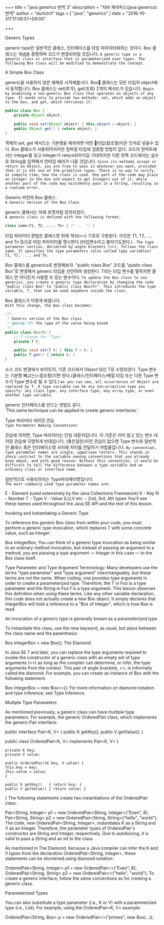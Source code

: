 +++
title = "java generics 번역 3"
description = "자바 제네릭스(java generics) 번역"
author = "durtchrt"
tags = [ "java", "generics" ]
date = "2016-10-31T17:08:57+09:00"

+++

Generic Types

generic type은 일반적인 클래스, 인터페이스를 타입 파라미터화하는 것이다. Box 클래스는 개념을 증명하며 코드가 변경되어질 것입니다.
`A generic type is a generic class or interface that is parameterized over types. The following Box class will be modified to demonstrate the concept.`

A Simple Box Class

generic을 사용하지 않은 예제로 시작해봅시다. Box 클래스는 모든 타입의 object에서 동작합니다. Box 클래스는 set(추가), get(조회) 2개의 메서드가 있습니다.
`Begin by examining a non-generic Box class that operates on objects of any type. It needs only to provide two methods: set, which adds an object to the box, and get, which retrieves it:`

```java
public class Box {
    private Object object;

    public void set(Object object) { this.object = object; }
    public Object get() { return object; }
}
```
객체의 set, get 메서드는 기본형을 제외하면 어떤 타입(참조형)이든 인자로 넣을수 있다. Box 클래스가 사용되어지지만 컴파일 타임에 검증할 방법이 없다. 코드의 한파트에서는 Integer를 넣고 Integer가 return되어지길 기대하지만 다른 한쪽 코드에서는 실수로 String을 입력해서 런타임 에러가 나올 것입니다.
`Since its methods accept or return an Object, you are free to pass in whatever you want, provided that it is not one of the primitive types. There is no way to verify, at compile time, how the class is used. One part of the code may place an Integer in the box and expect to get Integers out of it, while another part of the code may mistakenly pass in a String, resulting in a runtime error.`


Generic 버전의 Box 클래스.<br>
`A Generic Version of the Box Class`

generic 클래시는 아래 포멧처럼 정의되었다.<br>
`A generic class is defined with the following format:`

```java
class name<T1, T2, ..., Tn> { /* ... */ }
```

타입 파라미터 문법은 클래스명 뒤에 꺽쇠(<>) 기호로 구분된다. 이것은 T1, T2, ..., and Tn 등으로 타입 파라미터를 명시한다.(타입변수라고 불리기도한다.) . 
`The type parameter section, delimited by angle brackets (<>), follows the class name. It specifies the type parameters (also called type variables) T1, T2, ..., and Tn.`

Box 클래스를 generics로 변경해보자. "public class Box" 코드를 "public class Box<T>"로 변경해서 generic 타입을 선언하여 생성한다. T라는 타입 변수를 말하자면 클래스 안 어디든지 사용할 수 있는 변수이다.
`To update the Box class to use generics, you create a generic type declaration by changing the code "public class Box" to "public class Box<T>". This introduces the type variable, T, that can be used anywhere inside the class.`

Box 클래스가 이렇게 바뀝니다.<br>
`With this change, the Box class becomes:`
```java
/**
 * Generic version of the Box class.
 * @param <T> the type of the value being boxed
 */
public class Box<T> {
    // T stands for "Type"
    private T t;

    public void set(T t) { this.t = t; }
    public T get() { return t; }
}
```

소스 코드 변경에서 보이듯이, 기존 코드에서 Object 대신 T로 수정되었다. Type 변수는 기본형 빼고는(=참조형)이면 된다.(클래스/인터페이스/배열 타입 또는 다른 Type 변수가 Type 변수로 될 수 있다.)
`As you can see, all occurrences of Object are replaced by T. A type variable can be any non-primitive type you specify: any class type, any interface type, any array type, or even another type variable.`

generic 인터페이스를 만드는 방법도 같다.<br>
'This same technique can be applied to create generic interfaces.'

Type 파라미터 네이밍 관습<br>
`Type Parameter Naming Conventions`

관습에 의하면, Type 파라미터는 단일 대문자입니다. 이 기준은 이미 알고 있는 변수 네이밍 관습에 극명하게 반대입니다. (좋은점은)이런 관습이 없으면 Type 변수와 일반적인 클래스 혹은 인터페이스명 사이에 차이를 전달하기 어렵울겁니다.
`By convention, type parameter names are single, uppercase letters. This stands in sharp contrast to the variable naming conventions that you already know about, and with good reason: Without this convention, it would be difficult to tell the difference between a type variable and an ordinary class or interface name.`

일반적으로 사용되어지는 Type파라메터명입니다.<br>
`The most commonly used type parameter names are:`

E - Element (used extensively by the Java Collections Framework)
K - Key
N - Number
T - Type
V - Value
S,U,V etc. - 2nd, 3rd, 4th types
You'll see these names used throughout the Java SE API and the rest of this lesson.

Invoking and Instantiating a Generic Type

To reference the generic Box class from within your code, you must perform a generic type invocation, which replaces T with some concrete value, such as Integer:

Box<Integer> integerBox;
You can think of a generic type invocation as being similar to an ordinary method invocation, but instead of passing an argument to a method, you are passing a type argument — Integer in this case — to the Box class itself.

Type Parameter and Type Argument Terminology: Many developers use the terms "type parameter" and "type argument" interchangeably, but these terms are not the same. When coding, one provides type arguments in order to create a parameterized type. Therefore, the T in Foo<T> is a type parameter and the String in Foo<String> f is a type argument. This lesson observes this definition when using these terms.
Like any other variable declaration, this code does not actually create a new Box object. It simply declares that integerBox will hold a reference to a "Box of Integer", which is how Box<Integer> is read.

An invocation of a generic type is generally known as a parameterized type.

To instantiate this class, use the new keyword, as usual, but place <Integer> between the class name and the parenthesis:

Box<Integer> integerBox = new Box<Integer>();
The Diamond

In Java SE 7 and later, you can replace the type arguments required to invoke the constructor of a generic class with an empty set of type arguments (<>) as long as the compiler can determine, or infer, the type arguments from the context. This pair of angle brackets, <>, is informally called the diamond. For example, you can create an instance of Box<Integer> with the following statement:

Box<Integer> integerBox = new Box<>();
For more information on diamond notation and type inference, see Type Inference.

Multiple Type Parameters

As mentioned previously, a generic class can have multiple type parameters. For example, the generic OrderedPair class, which implements the generic Pair interface:

public interface Pair<K, V> {
    public K getKey();
    public V getValue();
}

public class OrderedPair<K, V> implements Pair<K, V> {

    private K key;
    private V value;

    public OrderedPair(K key, V value) {
	this.key = key;
	this.value = value;
    }

    public K getKey()	{ return key; }
    public V getValue() { return value; }
}
The following statements create two instantiations of the OrderedPair class:

Pair<String, Integer> p1 = new OrderedPair<String, Integer>("Even", 8);
Pair<String, String>  p2 = new OrderedPair<String, String>("hello", "world");
The code, new OrderedPair<String, Integer>, instantiates K as a String and V as an Integer. Therefore, the parameter types of OrderedPair's constructor are String and Integer, respectively. Due to autoboxing, it is valid to pass a String and an int to the class.

As mentioned in The Diamond, because a Java compiler can infer the K and V types from the declaration OrderedPair<String, Integer>, these statements can be shortened using diamond notation:

OrderedPair<String, Integer> p1 = new OrderedPair<>("Even", 8);
OrderedPair<String, String>  p2 = new OrderedPair<>("hello", "world");
To create a generic interface, follow the same conventions as for creating a generic class.

Parameterized Types

You can also substitute a type parameter (i.e., K or V) with a parameterized type (i.e., List<String>). For example, using the OrderedPair<K, V> example:

OrderedPair<String, Box<Integer>> p = new OrderedPair<>("primes", new Box<Integer>(...));